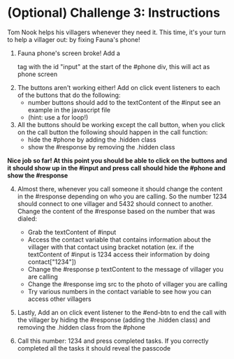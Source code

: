 # (Optional) Challenge 3: Instructions

Tom Nook helps his villagers whenever they need it. This time, it's your turn to help a villager out: by fixing Fauna's phone! 

1. Fauna phone's screen broke! Add a <p> tag with the id "input" at the start of the #phone div, this will act as phone screen
2. The buttons aren't working either! Add on click event listeners to each of the buttons that do the following:
    - number buttons should add to the textContent of the #input see an example in the javascript file
    - (hint: use a for loop!)
3. All the buttons should be working except the call button, when you click on the call button the following should happen in the call function:
    - hide the #phone by adding the .hidden class
    - show the #response by removing the .hidden class

**Nice job so far! At this point you should be able to click on the buttons and it should show up in the #input and press call should hide the #phone and show the #response**

4. Almost there, whenever you call someone it should change the content in the #response depending on who you are calling. So the number 1234 should connect to one villager and 5432 should connect to another. Change the content of the #response based on the number that was dialed:
    - Grab the textContent of #input 
    - Access the contact variable that contains information about the villager with that contact using bracket notation (ex. if the textContent of #input is 1234 access their information by doing contact["1234"])
    - Change the #response p textContent to the message of villager you are calling
    - Change the #response img src to the photo of villager you are calling
    - Try various numbers in the contact variable to see how you can access other villagers

5. Lastly, Add an on click event listener to the #end-btn to end the call with the villager by hiding the #response (adding the .hidden class) and removing the .hidden class from the #phone

6. Call this number: 1234 and press completed tasks. If you correctly completed all the tasks it should reveal the passcode